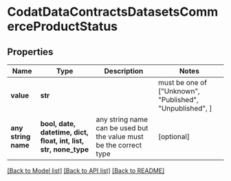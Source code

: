 # CodatDataContractsDatasetsCommerceProductStatus


## Properties
Name | Type | Description | Notes
------------ | ------------- | ------------- | -------------
**value** | **str** |  |  must be one of ["Unknown", "Published", "Unpublished", ]
**any string name** | **bool, date, datetime, dict, float, int, list, str, none_type** | any string name can be used but the value must be the correct type | [optional]

[[Back to Model list]](../README.md#documentation-for-models) [[Back to API list]](../README.md#documentation-for-api-endpoints) [[Back to README]](../README.md)


